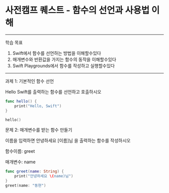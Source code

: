 # 사전캠프 퀘스트 - 함수의 선언과 사용법 이해

---

학습 목표

1. Swift에서 함수를 선언하는 방법을 이해할수있다
2. 매개변수와 반환값을 가지는 함수의 동작을 이해할수있다
3. Swift Playgrounds에서 함수를 작성하고 실행할수있다

---

과제 1:  기본적인 함수 선언

Hello Swift를 출력하는 함수를 선언하고 호출하시오

```swift
func hello() {
    print("Hello, Swift")
}

hello()	
```

문제 2: 매개변수를 받는 함수 만들기

이름을 입력하면 안녕하세요 [이름]님 을 출력하는 함수를 작성하시오

함수이름: greet

매개변수: name

```swift
func greet(name: String) {
    print("안녕하세요 \(name)님")
}
greet(name: "동현")

```